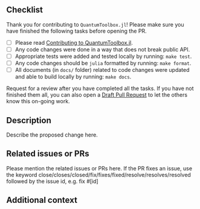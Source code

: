 ## Checklist
Thank you for contributing to `QuantumToolbox.jl`! Please make sure you have finished the following tasks before opening the PR.

- [ ] Please read [Contributing to QuantumToolbox.jl](https://qutip.org/QuantumToolbox.jl/stable/resources/contribute).
- [ ] Any code changes were done in a way that does not break public API.
- [ ] Appropriate tests were added and tested locally by running: `make test`.
- [ ] Any code changes should be `julia` formatted by running: `make format`.
- [ ] All documents (in `docs/` folder) related to code changes were updated and able to build locally by running: `make docs`.

Request for a review after you have completed all the tasks. If you have not finished them all, you can also open a [Draft Pull Request](https://github.blog/2019-02-14-introducing-draft-pull-requests/) to let the others know this on-going work.

## Description
Describe the proposed change here.

## Related issues or PRs
Please mention the related issues or PRs here. If the PR fixes an issue, use the keyword close/closes/closed/fix/fixes/fixed/resolve/resolves/resolved followed by the issue id, e.g. fix #[id]

## Additional context
